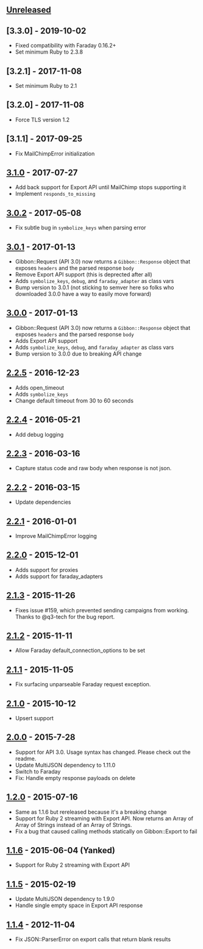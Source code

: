 ## [Unreleased][unreleased]

## [3.3.0] - 2019-10-02
- Fixed compatibility with Faraday 0.16.2+
- Set minimum Ruby to 2.3.8

## [3.2.1] - 2017-11-08
- Set minimum Ruby to 2.1

## [3.2.0] - 2017-11-08
- Force TLS version 1.2

## [3.1.1] - 2017-09-25
- Fix MailChimpError initialization

## [3.1.0] - 2017-07-27
- Add back support for Export API until MailChimp stops supporting it
- Implement `responds_to_missing`

## [3.0.2] - 2017-05-08
- Fix subtle bug in `symbolize_keys` when parsing error

## [3.0.1] - 2017-01-13
- Gibbon::Request (API 3.0) now returns a `Gibbon::Response` object that exposes `headers` and the parsed response `body`
- Remove Export API support (this is deprected after all)
- Adds `symbolize_keys`, `debug`, and `faraday_adapter` as class vars
- Bump version to 3.0.1 (not sticking to semver here so folks who downloaded 3.0.0 have a way to easily move forward)

## [3.0.0] - 2017-01-13
- Gibbon::Request (API 3.0) now returns a `Gibbon::Response` object that exposes `headers` and the parsed response `body`
- Adds Export API support
- Adds `symbolize_keys`, `debug`, and `faraday_adapter` as class vars
- Bump version to 3.0.0 due to breaking API change

## [2.2.5] - 2016-12-23
- Adds open_timeout
- Adds `symbolize_keys`
- Change default timeout from 30 to 60 seconds

## [2.2.4] - 2016-05-21
- Add debug logging

## [2.2.3] - 2016-03-16
- Capture status code and raw body when response is not json.

## [2.2.2] - 2016-03-15
- Update dependencies

## [2.2.1] - 2016-01-01
- Improve MailChimpError logging

## [2.2.0] - 2015-12-01
- Adds support for proxies
- Adds support for faraday_adapters

## [2.1.3] - 2015-11-26
- Fixes issue #159, which prevented sending campaigns from working. Thanks to @q3-tech for the bug report.

## [2.1.2] - 2015-11-11
- Allow Faraday default\_connection\_options to be set

## [2.1.1] - 2015-11-05
- Fix surfacing unparseable Faraday request exception.

## [2.1.0] - 2015-10-12
- Upsert support

## [2.0.0] - 2015-7-28
- Support for API 3.0. Usage syntax has changed. Please check out the readme.
- Update MultiJSON dependency to 1.11.0
- Switch to Faraday
- Fix: Handle empty response payloads on delete

## [1.2.0] - 2015-07-16
- Same as 1.1.6 but rereleased because it's a breaking change
- Support for Ruby 2 streaming with Export API. Now returns an Array of Array of Strings instead of an Array of Strings.
- Fix a bug that caused calling methods statically on Gibbon::Export to fail

## [1.1.6] - 2015-06-04 (Yanked)
- Support for Ruby 2 streaming with Export API

## [1.1.5] - 2015-02-19
- Update MultiJSON dependency to 1.9.0
- Handle single empty space in Export API response

## [1.1.4] - 2012-11-04
- Fix JSON::ParserError on export calls that return blank results

[unreleased]: https://github.com/amro/gibbon/compare/v3.1.0...HEAD
[3.1.0]: https://github.com/amro/gibbon/compare/v3.0.2...v3.1.0
[3.0.2]: https://github.com/amro/gibbon/compare/v3.0.1...v3.0.2
[3.0.1]: https://github.com/amro/gibbon/compare/v3.0.0...v3.0.1
[3.0.0]: https://github.com/amro/gibbon/compare/v2.2.5...v3.0.0
[2.2.5]: https://github.com/amro/gibbon/compare/v2.2.4...v2.2.5
[2.2.4]: https://github.com/amro/gibbon/compare/v2.2.2...v2.2.4
[2.2.3]: https://github.com/amro/gibbon/compare/v2.2.2...v2.2.3
[2.2.2]: https://github.com/amro/gibbon/compare/v2.2.1...v2.2.2
[2.2.1]: https://github.com/amro/gibbon/compare/v2.2.0...v2.2.1
[2.2.0]: https://github.com/amro/gibbon/compare/v2.1.3...v2.2.0
[2.1.3]: https://github.com/amro/gibbon/compare/v2.1.2...v2.1.3
[2.1.2]: https://github.com/amro/gibbon/compare/v2.1.1...v2.1.2
[2.1.1]: https://github.com/amro/gibbon/compare/v2.1.0...v2.1.1
[2.1.0]: https://github.com/amro/gibbon/compare/v2.0.0...v2.1.0
[2.0.0]: https://github.com/amro/gibbon/compare/v1.2.0...v2.0.0
[1.2.0]: https://github.com/amro/gibbon/compare/v1.1.5...v1.2.0
[1.1.6]: https://github.com/amro/gibbon/compare/v1.1.5...v1.1.6
[1.1.5]: https://github.com/amro/gibbon/compare/v1.1.4...v1.1.5
[1.1.4]: https://github.com/amro/gibbon/compare/v1.1.3...v1.1.4
